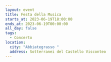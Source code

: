 ```yaml
---
layout: event
title: Festa della Musica
starts_at: 2023-06-19T18:00:00
ends_at: 2023-06-19T00:00:00
all_day: false
tags:
  - Concerto
location:
  city: "Abbiategrasso "
  address: Sotterranei del Castello Visconteo
---
```

